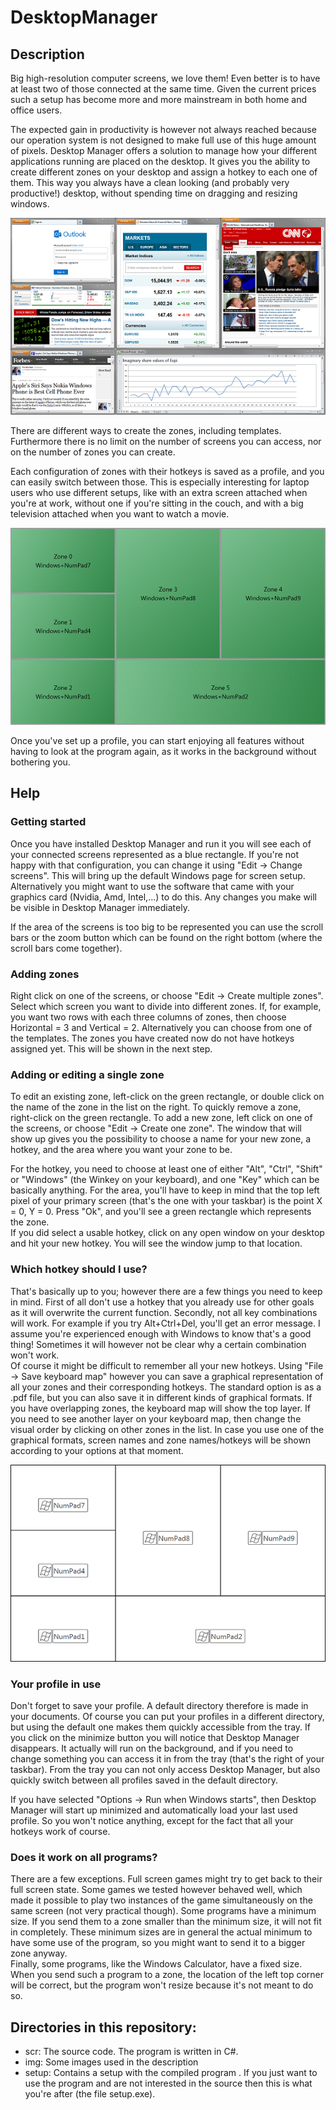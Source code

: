 # DesktopManager

## Description

Big high-resolution computer screens, we love them! Even better is to have at least two of those connected at the same time. Given the current prices such a setup has become more and more mainstream in both home and office users.

The expected gain in productivity is however not always reached because our operation system is not designed to make full use of this huge amount of pixels. Desktop Manager offers a solution to manage how your different applications running are placed on the desktop. It gives you the ability to create different zones on your desktop and assign a hotkey to each one of them. This way you always have a clean looking (and probably very productive!) desktop, without spending time on dragging and resizing windows.

![](img/example1_small.png)

There are different ways to create the zones, including templates. Furthermore there is no limit on the number of screens you can access, nor on the number of zones you can create.

Each configuration of zones with their hotkeys is saved as a profile, and you can easily switch between those. This is especially interesting for laptop users who use different setups, like with an extra screen attached when you're at work, without one if you're sitting in the couch, and with a big television attached when you want to watch a movie.

![](img/keyboardmap_small.png)

Once you've set up a profile, you can start enjoying all features without having to look at the program again, as it works in the background without bothering you.


## Help

### Getting started

Once you have installed Desktop Manager and run it you will see each of your connected screens represented as a blue rectangle. If you're not happy with that configuration, you can change it using "Edit -> Change screens". This will bring up the default Windows page for screen setup. Alternatively you might want to use the software that came with your graphics card (Nvidia, Amd, Intel,...) to do this. Any changes you make will be visible in Desktop Manager immediately.

If the area of the screens is too big to be represented you can use the scroll bars or the zoom button which can be found on the right bottom (where the scroll bars come together).


### Adding zones
Right click on one of the screens, or choose "Edit -> Create multiple zones". Select which screen you want to divide into different zones. If, for example, you want two rows with each three columns of zones, then choose Horizontal = 3 and Vertical = 2. Alternatively you can choose from one of the templates. The zones you have created now do not have hotkeys assigned yet. This will be shown in the next step.


### Adding or editing a single zone

To edit an existing zone, left-click on the green rectangle, or double click on the name of the zone in the list on the right. To quickly remove a zone, right-click on the green rectangle.
To add a new zone, left click on one of the screens, or choose "Edit -> Create one zone". The window that will show up gives you the possibility to choose a name for your new zone, a hotkey, and the area where you want your zone to be.

For the hotkey, you need to choose at least one of either "Alt", "Ctrl", "Shift" or "Windows" (the Winkey on your keyboard), and one "Key" which can be basically anything. For the area, you'll have to keep in mind that the top left pixel of your primary screen (that's the one with your taskbar) is the point X = 0, Y = 0. Press "Ok", and you'll see a green rectangle which represents the zone.<br>
If you did select a usable hotkey, click on any open window on your desktop and hit your new hotkey. You will see the window jump to that location.


### Which hotkey should I use?

That's basically up to you; however there are a few things you need to keep in mind. First of all don't use a hotkey that you already use for other goals as it will overwrite the current function. Secondly, not all key combinations will work. For example if you try Alt+Ctrl+Del, you'll get an error message. I assume you're experienced enough with Windows to know that's a good thing! Sometimes it will however not be clear why a certain combination won't work.<br>
Of course it might be difficult to remember all your new hotkeys. Using "File -> Save keyboard map" however you can save a graphical representation of all your zones and their corresponding hotkeys. The standard option is as a .pdf file, but you can also save it in different kinds of graphical formats. If you have overlapping zones, the keyboard map will show the top layer. If you need to see another layer on your keyboard map, then change the visual order by clicking on other zones in the list. In case you use one of the graphical formats, screen names and zone names/hotkeys will be shown according to your options at that moment.

![](img/keyboardmap_pdf_small.png)


### Your profile in use

Don't forget to save your profile. A default directory therefore is made in your documents. Of course you can put your profiles in a different directory, but using the default one makes them quickly accessible from the tray. If you click on the minimize button you will notice that Desktop Manager disappears. It actually will run on the background, and if you need to change something you can access it in from the tray (that's the right of your taskbar). From the tray you can not only access Desktop Manager, but also quickly switch between all profiles saved in the default directory.

If you have selected "Options -> Run when Windows starts", then Desktop Manager will start up minimized and automatically load your last used profile. So you won't notice anything, except for the fact that all your hotkeys work of course.


### Does it work on all programs?

There are a few exceptions. Full screen games might try to get back to their full screen state. Some games we tested however behaved well, which made it possible to play two instances of the game simultaneously on the same screen (not very practical though).
Some programs have a minimum size. If you send them to a zone smaller than the minimum size, it will not fit in completely. These minimum sizes are in general the actual minimum to have some use of the program, so you might want to send it to a bigger zone anyway.<br>
Finally, some programs, like the Windows Calculator, have a fixed size. When you send such a program to a zone, the location of the left top corner will be correct, but the program won't resize because it's not meant to do so.


## Directories in this repository:

- scr: The source code. The program is written in C#.
- img: Some images used in the description
- setup: Contains a setup with the compiled program . If you just want to use the program and are not interested in the source then this is what you're after (the file setup.exe).
